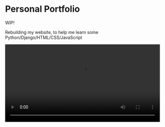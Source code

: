 # Personal Portfolio

WIP!

Rebuilding my website, to help me learn some Python/Django/HTML/CSS/JavaScript 


<p align="center">
<video src="https://user-images.githubusercontent.com/80905013/210729932-e67051ab-31e3-48c3-918c-8b409ede5d89.mp4" align="center" width="100%">
</p>


